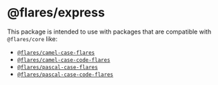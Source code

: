 # @flares/express

This package is intended to use with packages that are compatible with `@flares/core` like:

* [```@flares/camel-case-flares```](https://www.npmjs.com/package/@flares/camel-case-flares)
* [```@flares/camel-case-code-flares```](https://www.npmjs.com/package/@flares/camel-case-code-flares)
* [```@flares/pascal-case-flares```](https://www.npmjs.com/package/@flares/pascal-case-flares)
* [```@flares/pascal-case-code-flares```](https://www.npmjs.com/package/@flares/pascal-case-code-flares)